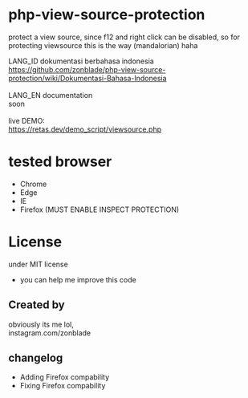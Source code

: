 # php-view-source-protection
protect a view source, since f12 and right click can be disabled, so for protecting viewsource this is the way (mandalorian) haha

LANG_ID dokumentasi berbahasa indonesia<br>
https://github.com/zonblade/php-view-source-protection/wiki/Dokumentasi-Bahasa-Indonesia
<br><br>
LANG_EN documentation<br>
soon
<br><br>
live DEMO:<br>
https://retas.dev/demo_script/viewsource.php
# tested browser
+ Chrome
+ Edge
+ IE
+ Firefox (MUST ENABLE INSPECT PROTECTION)

# License
under MIT license
+ you can help me improve this code

## Created by 
obviously its me lol,<br>
instagram.com/zonblade

## changelog
+ Adding Firefox compability
+ Fixing Firefox compability
